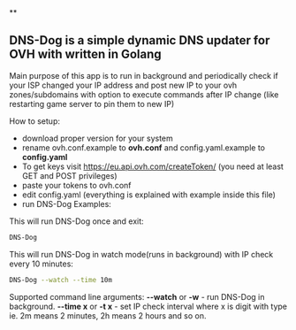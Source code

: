 **

## DNS-Dog is a simple dynamic DNS updater for OVH with written in Golang

Main purpose of this app is to run in background and periodically check if your ISP changed your IP address and post new IP to your ovh zones/subdomains with option to execute commands after IP change (like restarting game server to pin them to new IP)

How to setup:

 - download proper version for your system
 - rename ovh.conf.example to **ovh.conf** and config.yaml.example to **config.yaml**
 - To get keys visit https://eu.api.ovh.com/createToken/ (you need at least GET and POST privileges) 
 - paste your tokens to ovh.conf
 - edit config.yaml (everything is explained with example inside this file)
 - run DNS-Dog
Examples:

This will run DNS-Dog once and exit:
```bash
DNS-Dog
```
This will run DNS-Dog in watch mode(runs in background) with IP check every 10 minutes:
```bash
DNS-Dog --watch --time 10m
```

Supported command line arguments:
**--watch** or **-w**     - run DNS-Dog in background.
**--time x** or **-t x**  - set IP check interval where x is digit with type ie. 2m means 2 minutes, 2h means 2 hours and so on.

